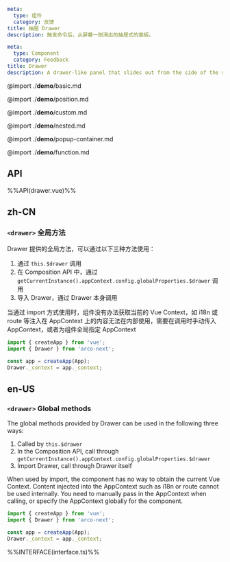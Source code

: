 ```yaml zh-CN
meta:
  type: 组件
  category: 反馈
title: 抽屉 Drawer
description: 触发命令后，从屏幕一侧滑出的抽屉式的面板。
```

```yaml en-US
meta:
  type: Component
  category: Feedback
title: Drawer
description: A drawer-like panel that slides out from the side of the screen after the command is triggered.
```

@import ./**demo**/basic.md

@import ./**demo**/position.md

@import ./**demo**/custom.md

@import ./**demo**/nested.md

@import ./**demo**/popup-container.md

@import ./**demo**/function.md

## API

%%API(drawer.vue)%%

## zh-CN

### `<drawer>` 全局方法

Drawer 提供的全局方法，可以通过以下三种方法使用：

1. 通过 `this.$drawer` 调用
2. 在 Composition API 中，通过 `getCurrentInstance().appContext.config.globalProperties.$drawer` 调用
3. 导入 Drawer，通过 Drawer 本身调用

当通过 import 方式使用时，组件没有办法获取当前的 Vue Context，如 i18n 或 route 等注入在 AppContext 上的内容无法在内部使用，需要在调用时手动传入 AppContext，或者为组件全局指定 AppContext

```ts
import { createApp } from 'vue';
import { Drawer } from 'arco-next';

const app = createApp(App);
Drawer._context = app._context;
```

## en-US

### `<drawer>` Global methods

The global methods provided by Drawer can be used in the following three ways:

1. Called by `this.$drawer`
2. In the Composition API, call through `getCurrentInstance().appContext.config.globalProperties.$drawer`
3. Import Drawer, call through Drawer itself

When used by import, the component has no way to obtain the current Vue Context. Content injected into the AppContext such as i18n or route cannot be used internally. You need to manually pass in the AppContext when calling, or specify the AppContext globally for the component.

```ts
import { createApp } from 'vue';
import { Drawer } from 'arco-next';

const app = createApp(App);
Drawer._context = app._context;
```

%%INTERFACE(interface.ts)%%
